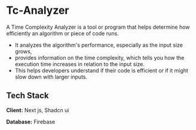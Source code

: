 # Tc-Analyzer

A Time Complexity Analyzer is a tool or program that helps determine how efficiently an algorithm or piece of code runs.
-  It analyzes the algorithm's performance, especially as the input size grows, 
- provides information on the time complexity, which tells you how the execution time increases in relation to the input size. 
- This helps developers understand if their code is efficient or if it might slow down with larger inputs.


## Tech Stack

**Client:** Next js, Shadcn ui

**Database:** Firebase



